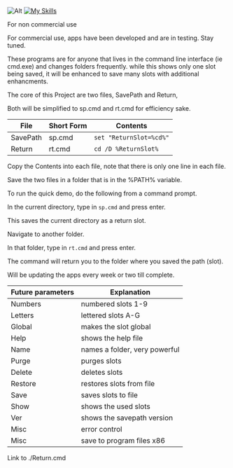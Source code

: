 ![Alt](https://repobeats.axiom.co/api/embed/64efede69a455df79704d6788a7fc5a23b7140d9.svg "Repobeats analytics image")
[![My Skills](https://skillicons.dev/icons?i=autocad,cs,codepen,devto,discord,dotnet,github,gmail,html,ai,instagram,linkedin,lua,md,robloxstudio,stackoverflow,twitter,ubuntu,visualstudio,vscode,windows,wordpress)](https://skillicons.dev)

For non commercial use

For commercial use, apps have been developed and are in testing. Stay tuned.

These programs are for anyone that lives in the command line interface (ie cmd.exe) and
changes folders frequently. while this shows only one slot being saved, it will be enhanced to
save many slots with additional enhancments.

The core of this Project are two files, SavePath and Return,

Both will be simplified to sp.cmd and rt.cmd for efficiency sake.

| File | Short Form | Contents |
| --- | --- | --- |
| SavePath | sp.cmd | `set "ReturnSlot=%cd%"` |
| Return | rt.cmd | `cd /D %ReturnSlot%` |

Copy the Contents into each file, note that there is only one line in each file.

Save the two files in a folder that is in the %PATH% variable.

To run the quick demo, do the following from a command prompt.

In the current directory, type in `sp.cmd` and press enter.

This saves the current directory as a return slot.

Navigate to another folder.

In that folder, type in `rt.cmd` and press enter.

The command will return you to the folder where you saved the path (slot).

Will be updating the apps every week or two till complete.

| Future parameters | Explanation |
| --- | --- |
| Numbers | numbered slots 1-9 |
| Letters | lettered slots A-G |
| Global |  makes the slot global|
| Help | shows the help file |
| Name | names a folder, very powerful |
| Purge | purges slots |
| Delete | deletes slots |
| Restore | restores slots from file |
| Save | saves slots to file |
| Show | shows the used slots |
| Ver | shows the savepath version |
| Misc | error control |
| Misc | save to program files x86 |

Link to ./Return.cmd
